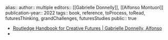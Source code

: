 alias::
author:: multiple
editors:: [[Gabrielle Donnelly]], [[Alfonso Montuori]] 
publication-year:: 2022
tags:: book, reference, toProcess, toRead, futuresThinking, grandChallenges, futuresStudies
public:: true
- [Routledge Handbook for Creative Futures | Gabrielle Donnelly, Alfonso](https://www.taylorfrancis.com/books/edit/10.4324/9781003020714/routledge-handbook-creative-futures-alfonso-montuori-gabrielle-donnelly?refId=f1a7b361-cedd-4067-bd53-a6987b098c52&context=ubx)
-